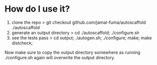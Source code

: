 How do I use it?
============
1) clone the repo  		 > git checkout github.com/jamal-fuma/autoscaffold ./autoscaffold
2) generate an output directory  > cd ./autoscaffold; ./configure.sh
3) see the tests pass 		 > cd output; ./autogen.sh; ./configure; make; make distcheck;

Now make sure to copy the output directory somewhere as running ./configure.sh again will overwrite the output directory.
